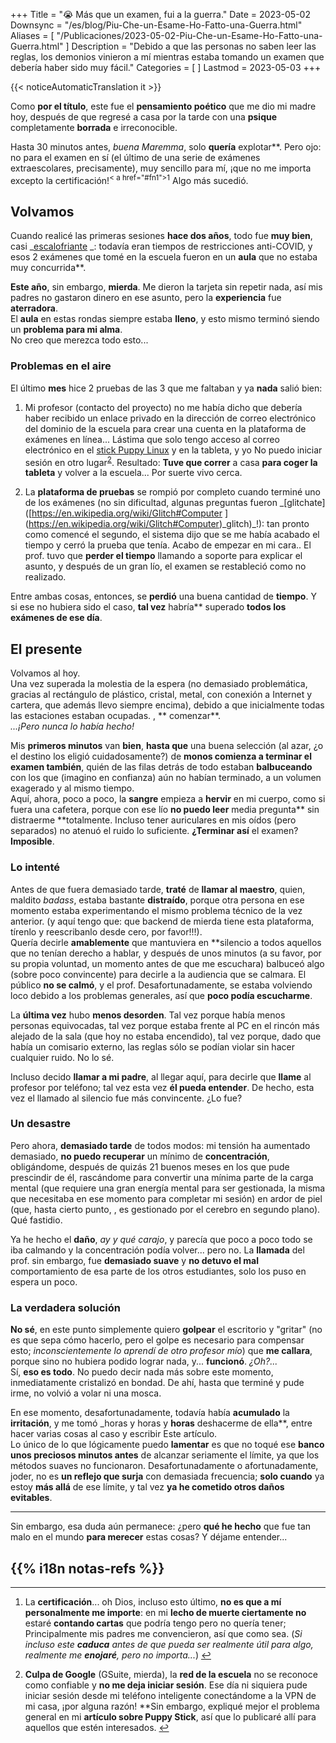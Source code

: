 +++
Title = "😭 Más que un examen, fui a la guerra."
Date = 2023-05-02
Downsync = "/es/blog/Piu-Che-un-Esame-Ho-Fatto-una-Guerra.html"
Aliases = [ "/Publicaciones/2023-05-02-Piu-Che-un-Esame-Ho-Fatto-una-Guerra.html" ]
Description = "Debido a que las personas no saben leer las reglas, los demonios vinieron a mí mientras estaba tomando un examen que debería haber sido muy fácil."
Categories = [ ]
Lastmod = 2023-05-03
+++

{{< noticeAutomaticTranslation it >}}



<!-- Generado automáticamente por ListedDownsync.js. No lo edite (a menos que también establezca "% Downsync = False"); se sobrescribirá. -->

Como **por el título**, este fue el **pensamiento poético** que me dio mi madre hoy, después de que regresé a casa por la tarde con una **psique** completamente **borrada** e irreconocible.

Hasta 30 minutos antes, _buena Maremma_, solo **quería** explotar**. Pero ojo: no para el examen en sí (el último de una serie de exámenes extraescolares, precisamente), muy sencillo para mí, ¡que no me importa excepto la certificación!<sup id="fnref1">< a href="#fn1">1</a></sup> Algo más sucedió.

## Volvamos

Cuando realicé las primeras sesiones **hace dos años**, todo fue **muy bien**, casi _[escalofriante](https://www.urbandictionary.com/define.php?term=chill%20vibes) _: todavía eran tiempos de restricciones anti-COVID, y esos 2 exámenes que tomé en la escuela fueron en un **aula** que no estaba muy concurrida**.

**Este año**, sin embargo, **mierda**. Me dieron la tarjeta sin repetir nada, así mis padres no gastaron dinero en ese asunto, pero la **experiencia** fue **aterradora**.  
El **aula** en estas rondas siempre estaba **lleno**, y esto mismo terminó siendo un **problema para mi alma**.  
No creo que merezca todo esto...

### Problemas en el aire

El último **mes** hice 2 pruebas de las 3 que me faltaban y ya **nada** salió bien:

1. Mi profesor (contacto del proyecto) no me había dicho que debería haber recibido un enlace privado en la dirección de correo electrónico del dominio de la escuela para crear una cuenta en la plataforma de exámenes en línea... Lástima que solo tengo acceso al correo electrónico en el [stick Puppy Linux](https://sitoctt.octt.eu.org/Posts/Archive/2022-05-07-Gli-Inexpetiti-Vantaggi-della-Chiavetta-Linux.html) y en la tableta, y yo No puedo iniciar sesión en otro lugar<sup id="fnref2"><a href="#fn2">2</a></sup>. Resultado: **Tuve que correr** a casa **para coger la tableta** y volver a la escuela... Por suerte vivo cerca.
    
2. La **plataforma de pruebas** se rompió por completo cuando terminé uno de los exámenes (no sin dificultad, algunas preguntas fueron _\[glitchate\]([https://en.wikipedia.org/wiki/Glitch#Computer ] (https://en.wikipedia.org/wiki/Glitch#Computer)_glitch)\_!): tan pronto como comencé el segundo, el sistema dijo que se me había acabado el tiempo y cerró la prueba que tenía. Acabo de empezar en mi cara.. El prof. tuvo que **perder el tiempo** llamando a soporte para explicar el asunto, y después de un gran lío, el examen se restableció como no realizado.
    

Entre ambas cosas, entonces, se **perdió** una buena cantidad de **tiempo**. Y si ese no hubiera sido el caso, **tal vez** habría** superado **todos los exámenes de ese día**.

## El presente

Volvamos al hoy.  
Una vez superada la molestia de la espera (no demasiado problemática, gracias al rectángulo de plástico, cristal, metal, con conexión a Internet y cartera, que además llevo siempre encima), debido a que inicialmente todas las estaciones estaban ocupadas. , ** comenzar**.  
_...¡Pero nunca lo había hecho!_

Mis **primeros minutos** van **bien**, **hasta que** una buena selección (al azar, ¿o el destino los eligió cuidadosamente?) de **monos comienza a terminar el examen también**, quién de las filas detrás de todo estaban **balbuceando** con los que (imagino en confianza) aún no habían terminado, a un volumen exagerado y al mismo tiempo.  
Aquí, ahora, poco a poco, la **sangre** empieza a **hervir** en mi cuerpo, como si fuera una cafetera, porque con ese lío **no puedo leer** media pregunta** sin distraerme **totalmente. Incluso tener auriculares en mis oídos (pero separados) no atenuó el ruido lo suficiente. **¿Terminar así** el examen? **Imposible**.

### Lo intenté

Antes de que fuera demasiado tarde, **traté** de **llamar al maestro**, quien, maldito _badass_, estaba bastante **distraído**, porque otra persona en ese momento estaba experimentando el mismo problema técnico de la vez anterior. (y aquí tengo que: que backend de mierda tiene esta plataforma, tírenlo y reescribanlo desde cero, por favor!!!).  
Quería decirle **amablemente** que mantuviera en **silencio a todos aquellos que no tenían derecho a hablar, y después de unos minutos (a su favor, por su propia voluntad, un momento antes de que me escuchara) balbuceó algo (sobre poco convincente) para decirle a la audiencia que se calmara. El público **no se calmó**, y el prof. Desafortunadamente, se estaba volviendo loco debido a los problemas generales, así que **poco podía escucharme**.

La **última vez** hubo **menos desorden**. Tal vez porque había menos personas equivocadas, tal vez porque estaba frente al PC en el rincón más alejado de la sala (que hoy no estaba encendido), tal vez porque, dado que había un comisario externo, las reglas sólo se podían violar sin hacer cualquier ruido. No lo sé.

Incluso decido **llamar a mi padre**, al llegar aquí, para decirle que **llame** al profesor por teléfono; tal vez esta vez **él pueda entender**. De hecho, esta vez el llamado al silencio fue más convincente. ¿Lo fue?

### Un desastre

Pero ahora, **demasiado tarde** de todos modos: mi tensión ha aumentado demasiado, **no puedo recuperar** un mínimo de **concentración**, obligándome, después de quizás 21 buenos meses en los que pude prescindir de él, rascándome para convertir una mínima parte de la carga mental (que requiere una gran energía mental para ser gestionada, la misma que necesitaba en ese momento para completar mi sesión) en ardor de piel (que, hasta cierto punto, , es gestionado por el cerebro en segundo plano). Qué fastidio.

Ya he hecho el **daño**, _ay y qué carajo_, y parecía que poco a poco todo se iba calmando y la concentración podía volver... pero no. La **llamada** del prof. sin embargo, fue **demasiado suave** y **no detuvo el mal** comportamiento de esa parte de los otros estudiantes, solo los puso en espera un poco.

### La verdadera solución

**No sé**, en este punto simplemente quiero **golpear** el escritorio y "gritar" (no es que sepa cómo hacerlo, pero el golpe es necesario para compensar esto; _inconscientemente lo aprendí de otro profesor mío_) que **me callara**, porque sino no hubiera podido lograr nada, y... **funcionó**. _¿Oh?..._  
Sí, **eso es todo**. No puedo decir nada más sobre este momento, inmediatamente cristalizó en bondad. De ahí, hasta que terminé y pude irme, no volvió a volar ni una mosca.

En ese momento, desafortunadamente, todavía había **acumulado** la **irritación**, y me tomó _horas y horas y **horas** deshacerme de ella**, entre hacer varias cosas al caso y escribir Este artículo.  
Lo único de lo que lógicamente puedo **lamentar** es que no toqué ese **banco unos preciosos minutos antes** de alcanzar seriamente el límite, ya que los métodos suaves no funcionaron. Desafortunadamente o afortunadamente, joder, no es **un reflejo que surja** con demasiada frecuencia; **solo cuando** ya estoy **más allá** de ese límite, y tal vez **ya he cometido otros daños evitables**.

---

Sin embargo, esa duda aún permanece: ¿pero **qué he hecho** que fue tan malo en el mundo **para merecer** estas cosas? Y déjame entender...

## {{% i18n notas-refs %}}

---

1. La **certificación**... oh Dios, incluso esto último, **no es que a mí personalmente me importe**: en mi **lecho de muerte ciertamente no** estaré **contando cartas** que podría tengo pero no quería tener; Principalmente mis padres me convencieron, así que como sea. (_Si incluso este **caduca** antes de que pueda ser realmente útil para algo, realmente me **enojaré**, pero no importa..._) [↩](#fnref1)
    
2. **Culpa de Google** (GSuite, mierda), la **red de la escuela** no se reconoce como confiable y **no me deja iniciar sesión**. Ese día ni siquiera pude iniciar sesión desde mi teléfono inteligente conectándome a la VPN de mi casa, ¡por alguna razón! **Sin embargo, expliqué mejor el problema general en mi **artículo sobre Puppy Stick**, así que lo publicaré allí para aquellos que estén interesados. [↩](#fnref2)